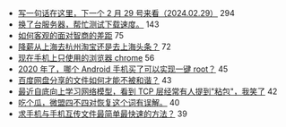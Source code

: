 - [写一句话在这里，下一个 2 月 29 号来看（2024.02.29）](https://www.v2ex.com/t/648548) 294
- [换了台服务器，帮忙测试下载速度。](https://www.v2ex.com/t/648600) 143
- [如何客观的面对智商的差距](https://www.v2ex.com/t/648549) 75
- [降薪从上海去杭州淘宝还是去上海头条？](https://www.v2ex.com/t/648568) 72
- [现在手机上只使用的浏览器 chrome](https://www.v2ex.com/t/648510) 56
- [2020 年了，哪个 Android 手机买了可以实现一键 root？](https://www.v2ex.com/t/648617) 45
- [百度网盘分享的文件如何才能不被和谐？](https://www.v2ex.com/t/648515) 43
- [最近自底向上学习网络模型，看到 TCP 层经常有人提到"粘包"，我笑了](https://www.v2ex.com/t/648625) 42
- [吃个瓜，微盟四不四对恢复这个词有误解。](https://www.v2ex.com/t/648635) 40
- [求手机与手机互传文件最简单最快速的方法？](https://www.v2ex.com/t/648539) 39
